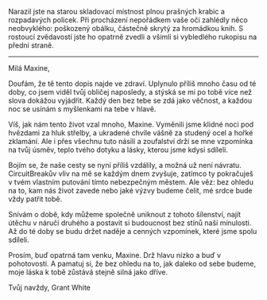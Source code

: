 Narazil jste na starou skladovací místnost plnou prašných krabic a rozpadavých policek. Při procházení nepořádkem vaše oči zahlédly něco neobvyklého: poškozený obálku, částečně skrytý za hromádkou knih. S rostoucí zvědavostí jste ho opatrně zvedli a všimli si vybledlého rukopisu na přední straně.

---

Milá Maxine,

Doufám, že tě tento dopis najde ve zdraví. Uplynulo příliš mnoho času od té doby, co jsem viděl tvůj obličej naposledy, a stýská se mi po tobě více než slova dokážou vyjádřit. Každý den bez tebe se zdá jako věčnost, a každou noc se usínám s myšlenkami na tebe v hlavě.

Víš, jak nám tento život vzal mnoho, Maxine. Vyměnili jsme klidné noci pod hvězdami za hluk střelby, a ukradené chvíle vášně za studený ocel a hořké zklamání. Ale i přes všechnu tuto násilí a zoufalství drží se mne vzpomínka na tvůj úsměv, teplo tvého dotyku a lásky, kterou jsme kdysi sdíleli.

Bojím se, že naše cesty se nyní příliš vzdálily, a možná už není návratu. CircuitBreakův vliv na mě se každým dnem zvyšuje, zatímco ty pokračuješ v tvém vlastním putování tímto nebezpečným městem. Ale věz: bez ohledu na to, kam nás život zavede nebo jaké výzvy budeme čelit, mé srdce bude vždy patřit tobě.

Snívám o době, kdy můžeme společně uniknout z tohoto šílenství, najít útěchu v náručí druhého a postavit si budoucnost bez stínů naší minulosti. Až do té doby se budu držet naděje a cenných vzpomínek, které jsme spolu sdíleli.

Prosím, buď opatrná tam venku, Maxine. Drž hlavu nízko a buď v pohotovosti. A pamatuj si, že bez ohledu na to, jak daleko od sebe budeme, moje láska k tobě zůstává stejně silná jako dříve.

Tvůj navždy,
Grant White
